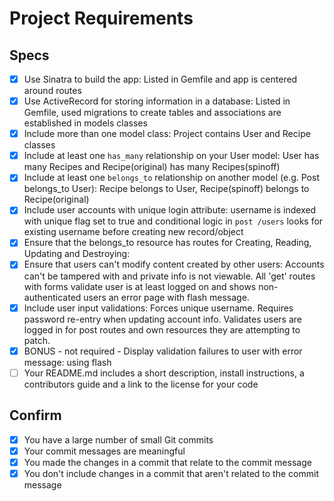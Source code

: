 # Project Requirements

## Specs

- [X] Use Sinatra to build the app: Listed in Gemfile and app is centered around routes
- [X] Use ActiveRecord for storing information in a database: Listed in Gemfile, used migrations to create tables and associations are established in models classes
- [X] Include more than one model class: Project contains User and Recipe classes
- [X] Include at least one `has_many` relationship on your User model: User has many Recipes and Recipe(original) has many Recipes(spinoff)
- [X] Include at least one `belongs_to` relationship on another model (e.g. Post belongs_to User): Recipe belongs to User, Recipe(spinoff) belongs to Recipe(original)
- [X] Include user accounts with unique login attribute: username is indexed with unique flag set to true and conditional logic in `post /users` looks for existing username before creating new record/object
- [X] Ensure that the belongs_to resource has routes for Creating, Reading, Updating and Destroying:
- [X] Ensure that users can't modify content created by other users: Accounts can't be tampered with and private info is not viewable. All 'get' routes with forms validate user is at least logged on and shows non-authenticated users an error page with flash message.
- [X] Include user input validations: Forces unique username. Requires password re-entry when updating account info. Validates users are logged in for post routes and own resources they are attempting to patch.
- [X] BONUS - not required - Display validation failures to user with error message: using flash
- [ ] Your README.md includes a short description, install instructions, a contributors guide and a link to the license for your code

## Confirm

- [X] You have a large number of small Git commits
- [X] Your commit messages are meaningful
- [X] You made the changes in a commit that relate to the commit message
- [X] You don't include changes in a commit that aren't related to the commit message
